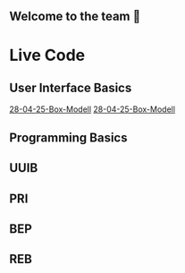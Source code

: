 ## Welcome to the team 🙌

# Live Code

## User Interface Basics
[28-04-25-Box-Modell](https://github.com/dci-fbw-wd-tz-25-d01/Box-Modell)
[28-04-25-Box-Modell](https://github.com/dci-fbw-wd-tz-25-d01/AI-Copilot)

## Programming Basics

## UUIB

## PRI

## BEP

## REB
